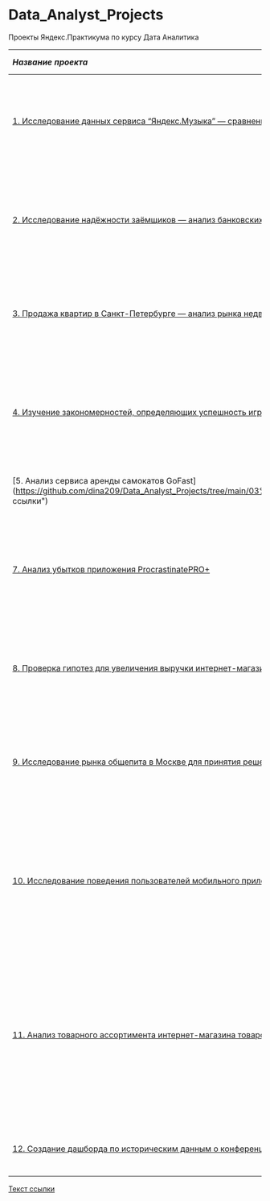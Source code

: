 # Data_Analyst_Projects
Проекты Яндекс.Практикумa  по курсу Дата Аналитика 


| *Название проекта*            | *Описание*                   | *Навыки и инструменты*       |
| :---------------------------  | :--------------------------- | :--------------------------- |
|[1.  Исследование данных сервиса “Яндекс.Музыка” — сравнение пользователей двух городов](https://github.com/dina209/Data_Analyst_Projects/tree/main/01%20Basic%20Python "Заголовок ссылки")| На основании данных Яндекс.Музыки проверены данные и проведено сравнение поведения и предпочтений пользователей двух столиц — Москвы и Санкт-Петербурга |Python, Pandas |
|[2.  Исследование надёжности заёмщиков — анализ банковских данных](https://github.com/dina209/Data_Analyst_Projects/tree/main/02%20Data%20preprocessing "Заголовок ссылки")|По данным статистики о платёжеспособности клиентов проведено исследование вопроса: влияет ли семейное положение и количество детей клиента на факт возврата кредита в срок|Python,   Pandas, предобработка данных| 
|[3.  Продажа квартир в Санкт-Петербурге — анализ рынка недвижимости](https://github.com/dina209/Data_Analyst_Projects/tree/main/03%20Exploratory%20data%20analysis "Заголовок ссылки")| На основании данных сервиса Яндекс.Недвижимость, определена рыночная стоимость объектов недвижимости и типичные параметры квартир | Python,   Pandas,  Matplotlib, исследовательский анализ данных,  визуализация данных, предобработка данных |
| [4.  Изучение закономерностей, определяющих успешность игр](https://github.com/dina209/Data_Analyst_Projects/tree/main/04%20Gaming_platforms "Заголовок ссылки")|Используя исторические данные о продажах компьютерных игр, оценки пользователей и экспертов, жанры и платформы, выявлены закономерности, определяющие успешность игры| Python, Pandas, NumPy, Matplotlib, предобработка данных, исследовательский анализ данных, описательная статистика, проверка статистических гипотез |
|[5.  Анализ сервиса аренды самокатов GoFast](https://github.com/dina209/Data_Analyst_Projects/tree/main/03%20Statistical%20data%20analysis"Заголовок ссылки")| Aнализ данныx и  гипотез, которые могут помочь бизнесу вырасти|Pandas, Seaborn, NumPy, Stats|
| [7.  Анализ убытков приложения ProcrastinatePRO+ ](https://github.com/dina209/Data_Analyst_Projects/tree/main/07%20Business_indicators_analysis "Заголовок ссылки") |Маркетинговая аналитика развлекательного приложения Procrastinate Pro+. Найдены причины, по которым несмотря на огромные вложения в рекламу, несколько месяцев компания терпела убытки | Python,  Pandas,  Matplotlib, Seaborn, когортный анализ,  юнит-экономика,  продуктовые метрики |
|[8.  Проверка гипотез для увеличения выручки интернет-магазина](https://github.com/dina209/Data_Analyst_Projects/tree/main/08%20Data-driven%20business%20decision%20making "Заголовок ссылки")| Приоритизация гипотез, анализ результатов А/В теста | Python, Pandas, Matplotlib, Datetime, NumPy, SciPy, А/В-тестирование, проверка статистических гипотез |
|[9.  Исследование рынка общепита в Москве для принятия решения об открытии нового заведения](https://github.com/dina209/Data_Analyst_Projects/tree/main/09%20How%20to%20tell%20a%20story%20using%20data "Заголовок ссылки")| Исследование текущего положения дел на рынке общественного питания и определение тенденций для успешного вложения в открытие кафе. Создание презентации| Python, Pandas, Matplotlib, Seaborn, Plotly, Datetime, Requests, BytesIO, визуализация данных, создание презентации |
|[10.  Исследование поведения пользователей мобильного приложения](https://github.com/dina209/Data_Analyst_Projects/tree/main/10%20Mobile_startup "Заголовок ссылки")|Стартап, который продаёт продукты питания, планирует разобраться в поведении пользователей мобильного приложения. Анализ данных по логам пользователей, оценка результатов А/А и А/В тестов, воронка событий| Python, Pandas, Matplotlib, Seaborn, Plotly, Datetime, Math, NumPy, событийная аналитика, продуктовые метрики, проверка статистических гипотез, визуализация данных |
|[11.  Анализ товарного ассортимента интернет-магазина товаров для дома и быта «Пока все ещё тут»](https://github.com/dina209/Data_Analyst_Projects/tree/main/11_E-commerce_project "Заголовок ссылки")| Используя данные о покупках товаров в интернет-магазине для дома, необходимо провести декомпозицию, разработать аналитические инструменты для принятия решений по дальнейшему развитию продаваемых позиций, подготовить дашборд и презентацию для категорийного менеджера | Python, Pandas,  Matplotlib, Seaborn, продуктовые метрики, проверка статистических гипотез, Tableau, построение дашбордов |
| [12.  Создание дашборда по историческим данным о конференциях TED](https://github.com/dina209/Data_Analyst_Projects/tree/main/Tableau_project "Заголовок ссылки")| Исследована история TED-конференций и создан дашборд в Tableau на основе полученных данных| Tableau, построение дашбордов | 






[Текст ссылки](адрес://ссылки.здесь "Заголовок ссылки")

























